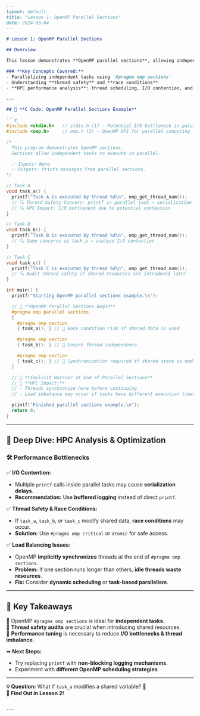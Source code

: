 
```markdown
---
layout: default
title: "Lesson 1: OpenMP Parallel Sections"
date: 2024-03-04
---

# Lesson 1: OpenMP Parallel Sections

## Overview

This lesson demonstrates **OpenMP parallel sections**, allowing independent tasks to run concurrently using multiple threads.

### **Key Concepts Covered:**
- Parallelizing independent tasks using `#pragma omp sections`
- Understanding **thread safety** and **race conditions**
- **HPC performance analysis**: thread scheduling, I/O contention, and load imbalance

---

## 📌 **C Code: OpenMP Parallel Sections Example**

```c
#include <stdio.h>   // stdio.h (1) - Potential I/O bottleneck in parallel execution
#include <omp.h>     // omp.h (2) - OpenMP API for parallel computing

/*
  This program demonstrates OpenMP sections.
  Sections allow independent tasks to execute in parallel.

  ✅ Inputs: None
  ✅ Outputs: Prints messages from parallel sections.
*/

// Task A
void task_a() {
  printf("Task A is executed by thread %d\n", omp_get_thread_num());
  // 🔍 Thread Safety Concern: printf in parallel task → serialization risk
  // 🔍 HPC Impact: I/O bottleneck due to potential contention
}

// Task B
void task_b() {
  printf("Task B is executed by thread %d\n", omp_get_thread_num());
  // 🔍 Same concerns as task_a → analyze I/O contention
}

// Task C
void task_c() {
  printf("Task C is executed by thread %d\n", omp_get_thread_num());
  // 🔍 Audit thread safety if shared resources are introduced later
}

int main() {
  printf("Starting OpenMP parallel sections example.\n");

  // 🚀 **OpenMP Parallel Sections Begin**
  #pragma omp parallel sections
  {
    #pragma omp section
    { task_a(); } // 🚨 Race condition risk if shared data is used

    #pragma omp section
    { task_b(); } // 🚨 Ensure thread independence

    #pragma omp section
    { task_c(); } // 🚨 Synchronization required if shared state is modified
  }

  // 🔄 **Implicit Barrier at End of Parallel Sections**
  // 📌 **HPC Impact:**
  // - Threads synchronize here before continuing
  // - Load imbalance may occur if tasks have different execution times

  printf("Finished parallel sections example.\n");
  return 0;
}
```

---

## 🚀 **Deep Dive: HPC Analysis & Optimization**

### **🛠 Performance Bottlenecks**
✅ **I/O Contention:**  
- Multiple `printf` calls inside parallel tasks may cause **serialization delays**.
- **Recommendation:** Use **buffered logging** instead of direct `printf`.

✅ **Thread Safety & Race Conditions:**  
- If `task_a`, `task_b`, or `task_c` modify shared data, **race conditions** may occur.  
- **Solution:** Use `#pragma omp critical` or `atomic` for safe access.

✅ **Load Balancing Issues:**  
- OpenMP **implicitly synchronizes** threads at the end of `#pragma omp sections`.
- **Problem:** If one section runs longer than others, **idle threads waste resources**.
- **Fix:** Consider **dynamic scheduling** or **task-based parallelism**.

---

## 📌 **Key Takeaways**
🔹 OpenMP `#pragma omp sections` is ideal for **independent tasks**.  
🔹 **Thread safety audits** are crucial when introducing shared resources.  
🔹 **Performance tuning** is necessary to reduce **I/O bottlenecks & thread imbalance**.  

➡ **Next Steps:**  
- Try replacing `printf` with **non-blocking logging mechanisms**.  
- Experiment with **different OpenMP scheduling strategies**.  

---

**💡 Question:** What if `task_a` modifies a shared variable? 🤔  
**🔎 Find Out in Lesson 2!**  
```

---

